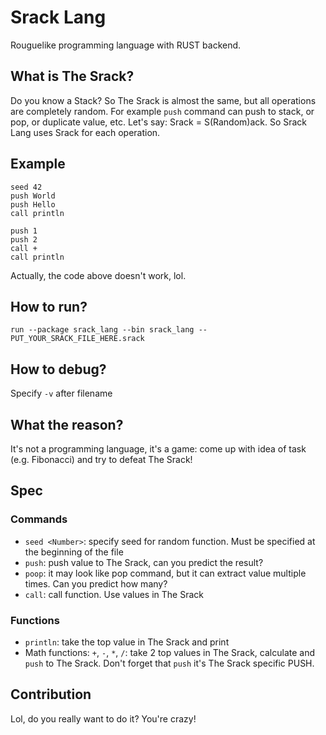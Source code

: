 # Srack Lang

Rouguelike programming language with RUST backend. 

## What is The Srack?

Do you know a Stack? So The Srack is almost the same, but all operations are completely random. For example `push` command can push to stack, or pop, or duplicate value, etc. Let's say: Srack = S(Random)ack.
So Srack Lang uses Srack for each operation.

## Example
```
seed 42
push World
push Hello
call println

push 1
push 2
call +
call println
```
Actually, the code above doesn't work, lol.

## How to run?
`run --package srack_lang --bin srack_lang -- PUT_YOUR_SRACK_FILE_HERE.srack`

## How to debug?
Specify `-v` after filename

## What the reason?
It's not a programming language, it's a game: come up with idea of task (e.g. Fibonacci) and try to defeat The Srack!

## Spec
### Commands
- `seed <Number>`: specify seed for random function. Must be specified at the beginning of the file
- `push`: push value to The Srack, can you predict the result?
- `poop`: it may look like pop command, but it can extract value multiple times. Can you predict how many?
- `call`: call function. Use values in The Srack
### Functions
- `println`: take the top value in The Srack and print
- Math functions: `+`, `-`, `*`, `/`: take 2 top values in The Srack, calculate and `push` to The Srack. Don't forget that `push` it's The Srack specific PUSH.

## Contribution
Lol, do you really want to do it? You're crazy! 